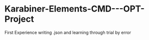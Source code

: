 # Karabiner-Elements-CMD---OPT-Project
First Experience writing .json and learning through trial by error
